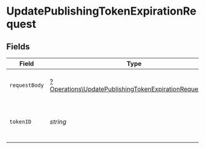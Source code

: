 # UpdatePublishingTokenExpirationRequest


## Fields

| Field                                                                                                                           | Type                                                                                                                            | Required                                                                                                                        | Description                                                                                                                     |
| ------------------------------------------------------------------------------------------------------------------------------- | ------------------------------------------------------------------------------------------------------------------------------- | ------------------------------------------------------------------------------------------------------------------------------- | ------------------------------------------------------------------------------------------------------------------------------- |
| `requestBody`                                                                                                                   | [?Operations\UpdatePublishingTokenExpirationRequestBody](../../Models/Operations/UpdatePublishingTokenExpirationRequestBody.md) | :heavy_minus_sign:                                                                                                              | The publishing token to update                                                                                                  |
| `tokenID`                                                                                                                       | *string*                                                                                                                        | :heavy_check_mark:                                                                                                              | Unique identifier of the publishing token.                                                                                      |